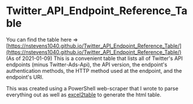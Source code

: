# Twitter_API_Endpoint_Reference_Table
You can find the table here => [https://nstevens1040.github.io/Twitter_API_Endpoint_Reference_Table/](https://nstevens1040.github.io/Twitter_API_Endpoint_Reference_Table/)  
(As of 2021-01-09) This is a convenient table that lists all of Twitter's API endpoints (minus Twitter-Ads-Api), the API version, the endpoint's authentication methods, the HTTP method used at the endpoint, and the endpoint's URI.  
  
This was created using a PowerShell web-scraper that I wrote to parse everything out as well as [excel2table](https://github.com/pyexcel/excel2table) to generate the html table.  
